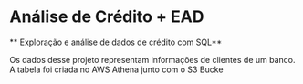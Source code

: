 # Análise de Crédito + EAD

** Exploração e análise de dados de crédito com SQL**

Os dados desse projeto representam informações de clientes de um banco. A tabela foi criada no AWS Athena junto com o S3 Bucke
